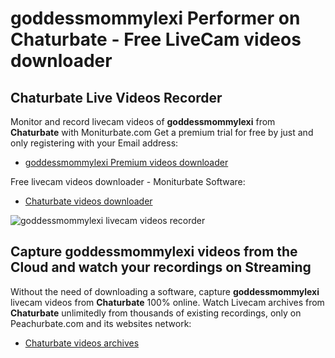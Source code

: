 # goddessmommylexi Performer on Chaturbate - Free LiveCam videos downloader

## Chaturbate Live Videos Recorder

Monitor and record livecam videos of **goddessmommylexi** from **Chaturbate** with Moniturbate.com
Get a premium trial for free by just and only registering with your Email address:
* [goddessmommylexi Premium videos downloader](https://moniturbate.com/request-demo-licence-key.html)

Free livecam videos downloader - Moniturbate Software:
* [Chaturbate videos downloader](https://moniturbate.com/moniturbate-download-software.html)

![goddessmommylexi livecam videos recorder](https://peachurnet.com/templates/moniturbate-software.png)


## Capture goddessmommylexi videos from the Cloud and watch your recordings on Streaming

Without the need of downloading a software, capture **goddessmommylexi** livecam videos from **Chaturbate** 100% online.
Watch Livecam archives from **Chaturbate** unlimitedly from thousands of existing recordings, only on Peachurbate.com and its websites network:
* [Chaturbate videos archives](https://peachurnet.com/)
